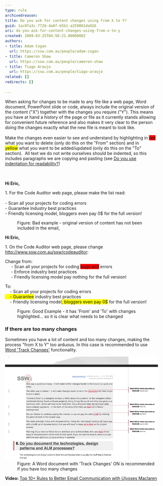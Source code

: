 ```yaml
---
type: rule
archivedreason: 
title: Do you ask for content changes using from X to Y?
guid: 1ac0fa3c-7726-4a0f-b5b1-a259801da926
uri: do-you-ask-for-content-changes-using-from-x-to-y
created: 2009-03-25T04:50:21.0000000Z
authors:
- title: Adam Cogan
  url: https://ssw.com.au/people/adam-cogan
- title: Cameron Shaw
  url: https://ssw.com.au/people/cameron-shaw
- title: Tiago Araujo
  url: https://ssw.com.au/people/tiago-araujo
related: []
redirects: []

---
```



​​When asking for changes to be made to any file like a web page, Word document, PowerPoint slide or code, always include the original version of the content ("X") together with the changes you require ("Y"). This means you have at hand a history of the page or file as it currently stands allowing for convenient future reference and also makes it very clear to the person doing the changes exactly what the new file is meant to look like. <br>
<br>Make the changes even easier to see and understand by highlighting in <font style="background-color:#ff0000;">red</font> what you want to delete (only do this on the "From" section) and in <font style="background-color:#ffff00;">yellow</font> what you want to be added/updated (only do this on the "To" section).  All text we do not write ourselves should be indented, so this includes paragraphs we are copying and pasting (see <a href="/_layouts/15/FIXUPREDIRECT.ASPX?WebId=3dfc0e07-e23a-4cbb-aac2-e778b71166a2&TermSetId=07da3ddf-0924-4cd2-a6d4-a4809ae20160&TermId=4d9255a5-7b57-4f98-9e86-3bbb8a64ce75">Do you use indentation for readability?</a>)<br>
<br><excerpt class='endintro'></excerpt><br>
<dl><dt><div class="ms-rteCustom-GreyBox"><p>
            <b>Hi Eric,</b><br></p><p>1. For the Code Auditor web page, please make the list read:<br><span style="background-color:initial;"><br>- Scan all your projects for coding errors<br></span><span style="background-color:initial;">- Guarantee Industry best practices<br></span><span style="background-color:initial;"></span><span style="background-color:initial;">- Friendly licensing model, bloggers even pay 0$ for the full version! </span></p></div></dt><dd class="ms-rteCustom-FigureBad">Figure: Bad example - original version of content has not been included in the email, </dd></dl><dl><dt><div class="ms-rteCustom-GreyBox"><p>
            <b>Hi Eric,</b></p><p>1. ​On the Code Auditor web page, please change 
            <a href="http://www.ssw.com.au/ssw/codeauditor" shape="rect">http://www.ssw.com.au/ssw/codeauditor</a>:<br></p><p>Change from:<br>     - Scan all your projects for coding 
            <span style="background-color:#ff0000;">bugs and</span> errors<br>     - Enforce industry best practices 
            <br>     - Friendly licensing model pay nothing for the full version!</p><p>To:<br>    - Scan all your projects for coding errors<span style="background-color:#f5f5f5;"><br></span><span style="background-color:#ffff00;">    - Guarantee</span> industry best practices<br>    - Friendly licensing model<span style="background-color:#ffff00;">, </span><span style="background-color:#ffff00;">bloggers even pay </span> 
            <span style="background-color:#ffff00;"> 0$</span> for the full version!​<br></p></div></dt><dd class="ms-rteCustom-FigureGood">Figure: Good Example - it has 'From' and 'To' with changes highlighted... so it is clear what needs to be changed<br></dd></dl><h3 class="ssw15-rteElement-H3">If there are ​too many changes<br></h3><p class="ssw15-rteElement-P">​Sometimes you have a lot of content and too many changes, making the process "from X to Y" too arduous. In this case is recommended to use 
   <a href="https://support.office.com/en-gb/article/track-changes-in-word-197ba630-0f5f-4a8e-9a77-3712475e806a">Word 'Track Changes'</a> functionality.<br></p><dl class="image"><dt>
      <img src="word-track-changes.jpg" alt="word-track-changes.jpg" />
   </dt><dd>Figure: A Word document with 'Track Changes' ON​ is recommended if you have too many changes​<br></dd></dl><p class="ssw15-rteElement-P">
      <b>Video: </b><a href="https://www.youtube.com/watch?v=LAqRokqq4jI">Top 10+ Rules to Better Email Communication with Ulysses Maclaren</a>​<br></p>


